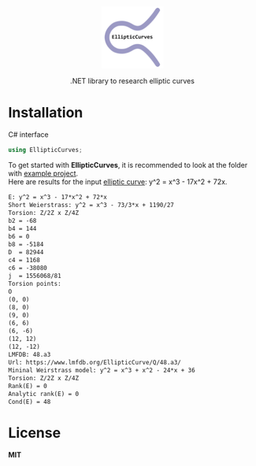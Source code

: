 <p align="center"><img width="25%" src="docs/ec_logo.png" /></p>
<p align="center"> .NET library to research elliptic curves </p>    

# Installation
C# interface  
```c#
using EllipticCurves;
```
To get started with **EllipticCurves**, it is recommended to look at the folder with [example project](examples).  
Here are results for the input [elliptic curve](https://github.com/asiryan/Cuboid_Conjecture_1): y^2 = x^3 - 17x^2 + 72x.
```
E: y^2 = x^3 - 17*x^2 + 72*x
Short Weierstrass: y^2 = x^3 - 73/3*x + 1190/27
Torsion: Z/2Z x Z/4Z
b2 = -68
b4 = 144
b6 = 0
b8 = -5184
D  = 82944
c4 = 1168
c6 = -38080
j  = 1556068/81
Torsion points:
O
(0, 0)
(8, 0)
(9, 0)
(6, 6)
(6, -6)
(12, 12)
(12, -12)
LMFDB: 48.a3
Url: https://www.lmfdb.org/EllipticCurve/Q/48.a3/
Mininal Weirstrass model: y^2 = x^3 + x^2 - 24*x + 36
Torsion: Z/2Z x Z/4Z
Rank(E) = 0
Analytic rank(E) = 0
Cond(E) = 48
```

# License
**MIT**  
